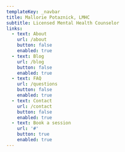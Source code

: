 ```yaml
---
templateKey: _navbar
title: Mallorie Potaznick, LMHC
subtitle: Licensed Mental Health Counselor
links:
  - text: About
    url: /about
    button: false
    enabled: true
  - text: Blog
    url: /blog
    button: false
    enabled: true
  - text: FAQ
    url: /questions
    button: false
    enabled: true
  - text: Contact
    url: /contact
    button: false
    enabled: true
  - text: Book a session
    url: '#'
    button: true
    enabled: true
---
```


